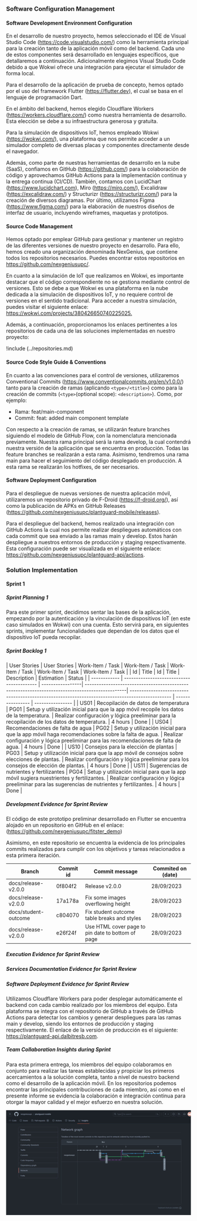 ### Software Configuration Management

#### Software Development Environment Configuration

En el desarrollo de nuestro proyecto, hemos seleccionado el IDE de Visual Studio Code (<https://code.visualstudio.com/>) como la herramienta principal para la creación tanto de la aplicación móvil como del backend. Cada uno de estos componentes será desarrollado en lenguajes específicos, que detallaremos a continuación. Adicionalmente elegimos Visual Studio Code debido a que Wokwi ofrece una integración para ejecutar el simulador de forma local.

Para el desarrollo de la aplicación de prueba de concepto, hemos optado por el uso del framework Flutter (https://flutter.dev), el cual se basa en el lenguaje de programación Dart.

En el ámbito del backend, hemos elegido Cloudflare Workers (<https://workers.cloudflare.com/>) como nuestra herramienta de desarrollo. Esta elección se debe a su infraestructura generosa y gratuita.

Para la simulación de dispositivos IoT, hemos empleado Wokwi (<https://wokwi.com/>), una plataforma que nos permite acceder a un simulador completo de diversas placas y componentes directamente desde el navegador.

Además, como parte de nuestras herramientas de desarrollo en la nube (SaaS), confiamos en GitHub (<https://github.com/>) para la colaboración de código y aprovechamos GitHub Actions para la implementación continua y la entrega continua (CI/CD). También, contamos con LucidChart (<https://www.lucidchart.com>), Miro (<https://miro.com/>), Excalidraw (<https://excalidraw.com/>) y Structurizr (<https://structurizr.com/>) para la creación de diversos diagramas. Por último, utilizamos Figma (<https://www.figma.com/>) para la elaboración de nuestros diseños de interfaz de usuario, incluyendo wireframes, maquetas y prototipos.

#### Source Code Management

Hemos optado por emplear GitHub para gestionar y mantener un registro de las diferentes versiones de nuestro proyecto en desarrollo. Para ello, hemos creado una organización denominada NexGenius, que contiene todos los repositorios necesarios. Puedes encontrar estos repositorios en <https://github.com/nexgeniusupc/>.

En cuanto a la simulación de IoT que realizamos en Wokwi, es importante destacar que el código correspondiente no se gestiona mediante control de versiones. Esto se debe a que Wokwi es una plataforma en la nube dedicada a la simulación de dispositivos IoT, y no requiere control de versiones en el sentido tradicional. Para acceder a nuestra simulación, puedes visitar el siguiente enlace: <https://wokwi.com/projects/380426650740225025.>

Además, a continuación, proporcionamos los enlaces pertinentes a los repositorios de cada una de las soluciones implementadas en nuestro proyecto:

!include (../repositories.md)

#### Source Code Style Guide & Conventions

En cuanto a las convenciones para el control de versiones, utilizaremos Conventional Commits (<https://www.conventionalcommits.org/en/v1.0.0/>) tanto para la creación de ramas (aplicando `<type>/<title>`) como para la creación de commits (`<type>`(optional scope): `<description>`). Como, por ejemplo:

- Rama: feat/main-component
- Commit: feat: added main component template

Con respecto a la creación de ramas, se utilizarán feature branches siguiendo el modelo de GitHub Flow, con la nomenclatura mencionada previamente. Nuestra rama principal será la rama develop, la cual contendrá nuestra versión de la aplicación que se encuentra en producción. Todas las feature branches se realizarán a esta rama. Asimismo, tendremos una rama main para hacer el seguimiento del código desplegado en producción. A esta rama se realizarán los hotfixes, de ser necesarios.

#### Software Deployment Configuration

Para el despliegue de nuevas versiones de nuestra aplicación móvil, utilizaremos un repositorio privado de F-Droid (<https://f-droid.org/>), así como la publicación de APKs en GitHub Releases (<https://github.com/nexgeniusupc/plantguard-mobile/releases>).

Para el despliegue del backend, hemos realizado una integración con GitHub Actions la cual nos permite realizar despliegues automáticos con cada commit que sea enviado a las ramas main y develop. Estos harán despliegue a nuestros entornos de producción y staging respectivamente. Esta configuración puede ser visualizada en el siguiente enlace: <https://github.com/nexgeniusupc/plantguard-api/actions>.

### Solution Implementation

#### Sprint 1

##### Sprint Planning 1

Para este primer sprint, decidimos sentar las bases de la aplicación, empezando por la autenticación y la vinculación de dispositivos IoT (en este caso simulados en Wokwi) con una cuenta. Esto servirá para, en siguientes sprints, implementar funcionalidades que dependan de los datos que el dispositivo IoT pueda recopilar.

##### Sprint Backlog 1

| User Stories | User Stories | Work-Item / Task | Work-Item / Task | Work-Item / Task | Work-Item / Task | Work-Item / Task |
| Id | Title | Id | Title | Description | Estimation | Status |
| ------------ | ----------------------------------------- | -----------------| -----------------------------------------------------------------------------------------------| ----------------------------------------------------------------------------------------------- | ---------------- | ---------------- |
| US01 | Recopilación de datos de temperatura | PG01 | Setup y utilización inicial para que la app móvil recopile los datos de la temperatura. | Realizar configuración y lógica preeliminar para la recopilación de los datos de temperatura. | 4 hours | Done |
| US04 | Recomendaciones de falta de agua | PG02 | Setup y utilización inicial para que la app móvil haga recomendaciones sobre la falta de agua. | Realizar configuración y lógica preeliminar para las recomendaciones de falta de agua. | 4 hours | Done |
| US10 | Consejos para la elección de plantas | PG03 | Setup y utilización inicial para que la app móvil de consejos sobre elecciones de plantas. | Realizar configuración y lógica preeliminar para los consejos de elección de plantas. | 4 hours | Done |
| US11 | Sugerencias de nutrientes y fertilizantes | PG04 | Setup y utilización inicial para que la app móvil sugiera nuestrientes y fertilizantes. | Realizar configuración y lógica preeliminar para las sugerencias de nutrientes y fertilizantes. | 4 hours | Done |

##### Development Evidence for Sprint Review

El código de este prototipo preliminar desarrollado en Flutter se encuentra alojado en un repositorio en GitHub en el enlace: (<https://github.com/nexgeniusupc/fitster_demo>)

Asimismo, en este repositorio se encuentra la evidencia de los principales commits realizados para cumplir con los objetivos y tareas relacionados a esta primera iteración.

| Branch               | Commit id | Commit message                                    | Commited on (date) |
| -------------------- | --------- | ------------------------------------------------- | ------------------ |
| docs/release-v2.0.0  | 0f804f2   | Release v2.0.0                                    | 28/09/2023         |
| docs/release-v2.0.0  | 17a178a   | Fix some images overflowing height                | 28/09/2023         |
| docs/student-outcome | c804070   | Fix student outcome table breaks and styles       | 28/09/2023         |
| docs/release-v2.0.0  | e26f24f   | Use HTML cover page to pin date to bottom of page | 28/09/2023         |

##### Execution Evidence for Sprint Review

##### Services Documentation Evidence for Sprint Review

##### Software Deployment Evidence for Sprint Review

Utilizamos Cloudflare Workers para poder desplegar automáticamente el backend con cada cambio realizado por los miembros del equipo. Esta plataforma se integra con el repositorio de GitHub a través de GitHub Actions para detectar los cambios y generar despliegues para las ramas main y develop, siendo los entornos de producción y staging respectivamente. El enlace de la versión de producción es el siguiente: <https://plantguard-api.dalbitresb.com>.

##### Team Collaboration Insights during Sprint

Para esta primera entrega, los miembros del equipo colaboramos en conjunto para realizar las tareas establecidas y propiciar los primeros acercamientos a la solución completa, tanto a nivel de nuestro backend como el desarrollo de la aplicación móvil. En los repositorios podemos encontrar las principales contribuciones de cada miembro, así como en el presente informe se evidencia la colaboración e integración continua para otorgar la mayor calidad y el mejor esfuerzo en nuestra solución.

![Insights network](../static/insights-sprint-1.jpeg)

<!--
### Validation Interviews

 #### Diseño de Entrevistas

#### Registro de Entrevistas

#### Evaluaciones según heurísticas

### Video About-the-Product -->
